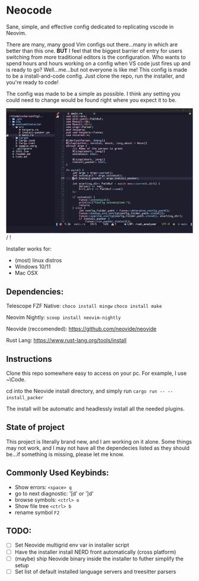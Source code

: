 # Neocode
Sane, simple, and effective config dedicated to replicating vscode in Neovim.

There are many, many good Vim configs out there...many in which are better than this one. **BUT** I feel that
the biggest barrier of entry for users switching from more traditional editors is the configuration. Who wants to
spend hours and hours working on a config when VS code just fires up and is ready to go? Well...me...but not everyone
is like me! This config is made to be a install-and-code config. Just clone the repo, run the installer, and you're ready
to code!

The config was made to be a simple as possible. I think any setting you could need to change would be found right
where you expect it to be.

![show-off](showoff.gif) / ! [](showoff.gif)

Installer works for:
  - (most) linux distros
  - Windows 10/11
  - Mac OSX

## Dependencies:

Telescope FZF Native:
```choco install mingw```
```choco install make```

Neovim Nightly:
```scoop install neovim-nightly```

Neovide (reccomended):
https://github.com/neovide/neovide

Rust Lang:
https://www.rust-lang.org/tools/install

## Instructions
Clone this repo somewhere easy to access on your pc. For example, I use ~\Code.

cd into the Neovide install directory, and simply run ```cargo run -- --install_packer```

The install will be automatic and headlessly install all the needed plugins.

## State of project
This project is literally brand new, and I am working on it alone. Some things may not work, and I may not
have all the dependecies listed as they should be...if something is missing, please let me know.

## Commonly Used Keybinds:
- Show errors: `<space> q`
- go to next diagnostic: '[d' or ']d'
- browse symbols: `<ctrl> o`
- Show file tree `<ctrl> b`
- rename symbol `F2`

## TODO:
- [ ] Set Neovide multigrid env var in installer script
- [ ] Have the installer install NERD front automatically (cross platform)
- [ ] (maybe) ship Neovide binary inside the installer to futher simplify the setup
- [ ] Set list of default installed language servers and treesitter parsers
